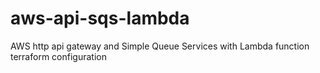 # aws-api-sqs-lambda
AWS http api gateway and Simple Queue Services with Lambda function terraform configuration
